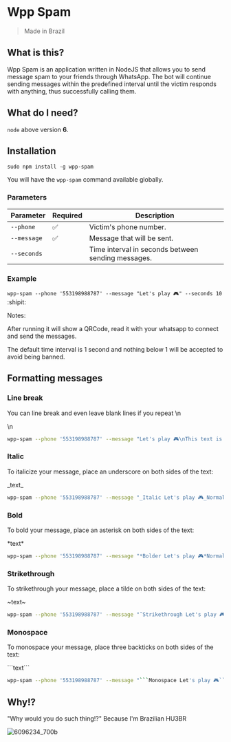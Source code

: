 # Wpp Spam

> Made in Brazil

## What is this?
Wpp Spam is an application written in NodeJS that allows you to send message spam to your friends through WhatsApp. The bot will continue sending messages within the predefined interval until the victim responds with anything, thus successfully calling them.

## What do I need?

`node` above version **6**.

## Installation

`sudo npm install -g wpp-spam`

You will have the `wpp-spam` command available globally.

### Parameters

| Parameter | Required        | Description                                                 |
|-----------|--------------------|-----------------------------------------------------------|
| `--phone` | :white_check_mark: | Victim's phone number.                        |
| `--message`  | :white_check_mark: | Message that will be sent.                      |
| `--seconds`   |                    | Time interval in seconds between sending messages. |

### Example

`wpp-spam --phone '553198988787' --message "Let's play 🎮" --seconds 10` :shipit:

Notes:

After running it will show a QRCode, read it with your whatsapp to connect and send the messages.

The default time interval is 1 second and nothing below 1 will be accepted to avoid being banned.

## Formatting messages

### Line break

You can line break and even leave blank lines if you repeat \n

\n
``` sh
wpp-spam --phone '553198988787' --message "Let's play 🎮\nThis text is on the bottom line." --seconds 10
```
### Italic

To italicize your message, place an underscore on both sides of the text:

\_text\_
``` sh
wpp-spam --phone '553198988787' --message "_Italic Let's play 🎮_Normal Let's play 🎮" --seconds 10
```

### Bold

To bold your message, place an asterisk on both sides of the text:

\*text\*
``` sh
wpp-spam --phone '553198988787' --message "*Bolder Let's play 🎮*Normal Let's play 🎮" --seconds 10
```

### Strikethrough

To strikethrough your message, place a tilde on both sides of the text:

\~text\~
``` sh
wpp-spam --phone '553198988787' --message "˜Strikethrough Let's play 🎮˜Normal Let's play 🎮" --seconds 10
```

### Monospace

To monospace your message, place three backticks on both sides of the text:

\`\`\`text\`\`\`
``` sh
wpp-spam --phone '553198988787' --message "```Monospace Let's play 🎮```Normal Let's play 🎮" --seconds 10
```

## Why!?

"Why would you do such thing!?" Because I'm Brazilian HU3BR

![6096234_700b](https://user-images.githubusercontent.com/1585655/29083653-d40bb660-7c3f-11e7-896c-efd243f32918.jpg)

